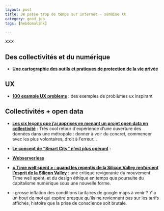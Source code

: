 ```yaml
---
layout: post
title: Je passe trop de temps sur internet - semaine XX
category: good_job
tags: [hebdomalink]

---
```


XXX

<!--more-->

## Des collectivités et du numérique

- **[Une cartographie des outils et pratiques de protection de la vie privée](https://linc.cnil.fr/une-cartographie-des-outils-et-pratiques-de-protection-de-la-vie-privee)**

## UX

- **[100 example UX problems](https://uxdesign.cc/100-example-ux-problems-f90e7f61dd9f)** : des exemples de problèmes ux inspirant

## Collectivités + open data

- **[Les six leçons que j’ai apprises en menant un projet open data en collectivité](https://medium.com/datactivist/les-six-le%C3%A7ons-que-jai-apprises-en-menant-un-projet-open-data-en-collectivit%C3%A9-455362671ab6)** : Très cool retour d'expérience d'une ouverture des données dans une métropole : donner à voir du concret, commencer avec les plus volontaires, droit à l'erreur...

- **[Le concept de “Smart City” n’est plus opérant](http://mobile.lemonde.fr/smart-cities/article/2018/04/25/le-concept-de-smart-city-n-est-plus-operant_5290389_4811534.html)** :

- **[Webserverless](https://medium.com/netlify/webserverless-32f117e35996)**

- **[« Time well spent » : quand les repentis de la Silicon Valley renforcent l’esprit de la Silicon Valley](http://maisouvaleweb.fr/repentis-de-silicon-valley-renforcent-lesprit-de-silicon-valley-cas-design-ethique/)** : une critique revigorante du mouvement Time well spent, et du design éthique en temps que poursuite du capitalisme numérique sous une nouvelle forme.

- **[](https://medium.com/@cq94/dont-be-evil-until-95f2e8dfaaad)** : grosse inflation des conditions tarifaires de google maps à venir ? Y'a un bout de moi qui espère presque qu'ils ne reviennent pas sur les tarifs affichés, histoire que la prise de conscience soit brutale.
